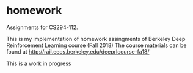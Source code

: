 # homework
Assignments for CS294-112.

This is my implementation of homework assingments of Berkeley Deep Reinforcement Learning course (Fall 2018)
The course materials can be found at http://rail.eecs.berkeley.edu/deeprlcourse-fa18/

This is a work in progress
